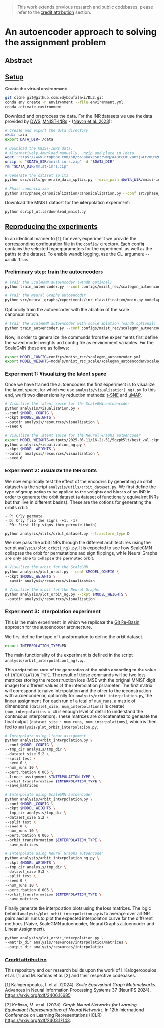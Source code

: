 > This work extends previous research and public codebases, please refer to the [credit attribution](#credit-attribution) section.


# An autoencoder approach to solving the assignment problem
<!-- Link to the paper: [[Title of our paper](https://arxiv.org/)] -->
## Abstract


## [Setup](#setup)
Create the virtual environment:
```bash
git clone git@github.com:odyboufalaki/DL2.git
conda env create -n environment --file environment.yml
conda activate environment
```

Download and preprocess the data.
For the INR datasets we use the data provided by [DWS](https://github.com/AvivNavon/DWSNets), [MNIST-INRs](https://www.dropbox.com/sh/56pakaxe58z29mq/AABtWNkRYroLYe_cE3c90DXVa?dl=0&preview=mnist-inrs.zip) - ([Navon et al. 2023](https://arxiv.org/abs/2301.12780)):
```bash
# Create and export the data directory
mkdir data
export DATA_DIR=./data

# Download the MNIST-INRs data.
# Alternatively download manually, unzip and place in /data
wget "https://www.dropbox.com/sh/56pakaxe58z29mq/AABrctdu2U65jGYr2WQRzmMna/mnist-inrs.zip?dl=0" -O "$DATA_DIR/mnist-inrs.zip"
unzip -q "$DATA_DIR/mnist-inrs.zip" -d "$DATA_DIR"
rm "$DATA_DIR/mnist-inrs.zip"

# Generate the dataset splits
python src/utils/generate_data_splits.py --data_path $DATA_DIR/mnist-inrs --save_path $DATA_DIR/mnist-inrs

# Phase canonicalize
python src/phase_canonicalization/canonicalization.py --conf src/phase_canonicalization/mnist.yml
```
Download the MNIST dataset for the interpolation experiment:
```bash 
python script_utils/download_mnist.py
```

## [Reproducing the experiments](#experiments)
In an identical manner to [1], for every experiment we provide the corresponding configuration file in the `config/` directory.
Each config contains the selected hyperparameters for the experiment, as well as the paths to the dataset.
To enable wandb logging, use the CLI argument `--wandb True`.
### Preliminary step: train the autoencoders
```bash
# Train the ScaleGMN autoencoder (wandb optional)
python train_autoencoder.py --conf configs/mnist_rec/scalegmn_autoencoder.yml --wandb True
```

```bash
# Train the Neural Graphs autoencoder
python src/neural_graphs/experiments/inr_classification/main.py model=pna data=mnist
```

Optionally train the autoencoder with the ablation of the scale canonicalization.

```bash
# Train the ScaleGMN autoencoder with scale ablation (wandb optional)
python train_autoencoder.py --conf configs/mnist_rec/scalegmn_autoencoder_ablation.yml --wandb True
```

Now, in order to generalize the commands from the experiments first define the saved model weights and config file as environment variables. For the ScaleGMN these are as follows:
```bash
export MODEL_CONFIG=configs/mnist_rec/scalegmn_autoencoder.yml
export MODEL_WEIGHTS=models/mnist_rec_scale/scalegmn_autoencoder/scalegmn_autoencoder_mnist_rec.pt
```

### Experiment 1: Visualizing the latent space
Once we have trained the autoencoders the first experiment is to visualize the latent space, for which we use `analysis/visualization(_ng).py`
To this end, we fit two dimensionality reduction methods: [t-SNE](https://www.jmlr.org/papers/volume9/vandermaaten08a/vandermaaten08a.pdf) and [uMAP](https://arxiv.org/pdf/1802.03426).
```bash
# Visualize the latent space for the ScaleGMN autoencoder
python analysis/visualization.py \
--conf $MODEL_CONFIG \
--ckpt $MODEL_WEIGHTS \
--outdir analysis/resources/visualization \
--seed 0
```

```bash
# Visualize the latent space for the Neural Graphs autoencoder
export MODEL_WEIGHTS=outputs/2025-05-11/16-21-51/5gzpb5lt/best_val.ckpt
python analysis/visualization_ng.py \ 
--ckpt $MODEL_WEIGHTS \
--outdir analysis/resources/visualization \
--seed 0
```

### Experiment 2: Visualize the INR orbits
We now empirically test the effect of the encoders by generating an orbit dataset via the script `analysis/utils/orbit_dataset.py`.
We first define the type of group action to be applied to the weights and biases of an INR in order to generate the orbit dataset (a dataset of functionally equivalent INRs but that live in different basins).
These are the options for generating the orbits orbit:

    - P: Only permute
    - D: Only flip the signs (+1, -1)
    - PD: First flip signs then permute (both)

```bash
python analysis/utils/orbit_dataset.py --transform_type D
```

We now pass the orbit INRs through the different architectures using the script `analysis/plot_orbit(_ng).py`.
It is expected to see how ScaleGMN collapses the orbit for permutations and sign flippings, while Neural Graphs are only able to collapse the permuted orbit.
```bash
# Visualize the orbit for the ScaleGMN 
python analysis/plot_orbit.py --conf $MODEL_CONFIG \ 
--ckpt $MODEL_WEIGHTS \  
--outdir analysis/resources/visualization

```

```bash
# Visualize the orbit for the Neural Graphs
python analysis/plot_orbit_ng.py --ckpt $MODEL_WEIGHTS \  
--outdir analysis/resources/visualization

```

### Experiment 3: Interpolation experiment

This is the main experiment, in which we replicate the [Git Re-Basin](https://arxiv.org/pdf/2209.04836) approach for the autoencoder architecture.

We first define the type of transformation to define the orbit dataset.
```bash
export INTERPOLATION_TYPE=PD
```

The main functionality of the experiment is defined in the script `analysis/orbit_interpolation(_ng).py`.

This script takes care of the generation of the orbits according to the value of `INTERPOLATION_TYPE`.
The result of these commands will be two loss matrices storing the reconstruction loss (MSE with the original MNIST digit image) for different values of the interpolation parameter.
The first matrix will correspond to naive interpolation and the other to the reconstruction with autoencoder or, optionally for `analysis/orbit_interpolation.py`, the linear assignment.
For each run of a total of `num_runs`, a matrix of dimensions `[dataset_size, num_interpolations]` is created (`num_interpolations = 40` is enough level of detail to understand the continuous interpolation).
These matrices are concatenated to generate the final output `[dataset_size * num_runs, num_interpolations]`, which is then fed to `analysis/plot_orbit_interpolation.py`.


```bash
# Interpolate using linear assignment
python analysis/orbit_interpolation.py \
--conf $MODEL_CONFIG \
--tmp_dir analysis/tmp_dir \
--dataset_size 512 \
--split test \
--seed 0 \
--num_runs 10 \
--perturbation 0.005 \
--linear_assignment $INTERPOLATION_TYPE \
--orbit_transformation $INTERPOLATION_TYPE \
--save_matrices
```

```bash
# Interpolate using ScaleGMN autoencoder
python analysis/orbit_interpolation.py \
--conf $MODEL_CONFIG \
--ckpt $MODEL_WEIGHTS \
--tmp_dir analysis/tmp_dir \
--dataset_size 512 \
--split test \
--seed 0 \
--num_runs 10 \
--perturbation 0.005 \
--orbit_transformation $INTERPOLATION_TYPE \
--save_matrices
```

```bash
# Interpolate using Neural Graphs autoencoder
python analysis/orbit_interpolation_ng.py \
--ckpt $MODEL_WEIGHTS \
--tmp_dir analysis/tmp_dir \
--dataset_size 512 \
--split test \
--seed 0 \
--num_runs 10 \
--perturbation 0.005 \
--orbit_transformation $INTERPOLATION_TYPE \
--save_matrices
```

Finally generate the interpolation plots using the loss matrices.
The logic behind `analysis/plot_orbit_interpolation.py` is to average over all INR pairs and all runs to plot the expected interpolation curve for the different methods (Naive, ScaleGMN autoencoder, Neural Graphs autoencoder and Linear Assignment).
```bash
python analysis/plot_orbit_interpolation.py \
--matrix_dir analysis/resources/interpolation/matrices \
--output_dir analysis/resources/interpolation
```

### [Credit attribution](#credit-attribution)
This repository and our research builds upon the work of I. Kalogeropoulos et al. [1] and M. Kofinas et al. [2] and their respective codebases.


[1] Kalogeropoulos, I. et al. (2024). *Scale Equivariant Graph Metanetworks.* Advances in Neural Information Processing Systems 37 (NeurIPS 2024). https://arxiv.org/pdf/2406.10685

[2] Kofinas, M. et al. (2024). *Graph Neural Networks for Learning Equivariant Representations of Neural Networks.* In 12th International Conference on Learning Representations (ICLR). https://arxiv.org/pdf/2403.12143.

